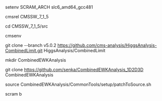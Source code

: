 setenv SCRAM_ARCH slc6_amd64_gcc481

cmsrel CMSSW_7_1_5 

cd CMSSW_7_1_5/src 

cmsenv

git clone  --branch v5.0.2 https://github.com/cms-analysis/HiggsAnalysis-CombinedLimit.git HiggsAnalysis/CombinedLimit

mkdir CombinedEWKAnalysis

git clone https://github.com/senka/CombinedEWKAnalysis_1D2D3D CombinedEWKAnalysis

source CombinedEWKAnalysis/CommonTools/setup/patchToSource.sh

scram b 
